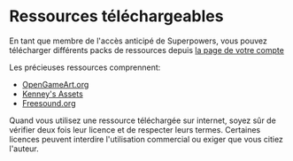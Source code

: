 # Ressources téléchargeables

En tant que membre de l'accès anticipé de Superpowers, vous pouvez télécharger différents packs de ressources depuis [la page de votre compte](https://sparklinlabs.com/account)

Les précieuses ressources comprennent:

  * [OpenGameArt.org](http://opengameart.org/)
  * [Kenney's Assets](http://www.kenney.nl/assets)
  * [Freesound.org](http://www.freesound.org/)

Quand vous utilisez une ressource téléchargée sur internet, soyez sûr de vérifier deux fois leur licence et de respecter leurs termes.
Certaines licences peuvent interdire l'utilisation commercial ou exiger que vous citiez l'auteur.